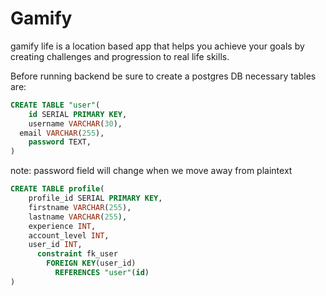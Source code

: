 # Gamify
gamify life is a location based app that helps you achieve your goals by creating challenges and progression to real life skills.


Before running backend be sure to create a postgres DB
necessary tables are:
```SQL
CREATE TABLE "user"(
	id SERIAL PRIMARY KEY,
	username VARCHAR(30),
  email VARCHAR(255),
	password TEXT,
)
```
note: password field will change when we move away from plaintext

```SQL
CREATE TABLE profile(
    profile_id SERIAL PRIMARY KEY,
    firstname VARCHAR(255),
    lastname VARCHAR(255),
    experience INT,
    account_level INT,
    user_id INT,
      constraint fk_user
        FOREIGN KEY(user_id)
          REFERENCES "user"(id)
)
```
